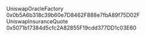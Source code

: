 UniswapOracleFactory 0x0b5A6b318c39b60e7D8462F888e7fbA89f75D02F
UniswapInsuranceQuote 0x5071b17384d5cfc2A82855F19cdd377DD1c03E60
